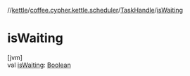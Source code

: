 //[kettle](../../../index.md)/[coffee.cypher.kettle.scheduler](../index.md)/[TaskHandle](index.md)/[isWaiting](is-waiting.md)

# isWaiting

[jvm]\
val [isWaiting](is-waiting.md): [Boolean](https://kotlinlang.org/api/latest/jvm/stdlib/kotlin/-boolean/index.html)
